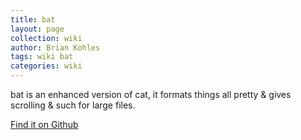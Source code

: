 ```yaml
---
title: bat
layout: page
collection: wiki
author: Brian Kohles
tags: wiki bat
categories: wiki
---
```


bat is an enhanced version of cat, it formats things all pretty & gives scrolling & such for large files.

[Find it on Github](https://github.com/sharkdp/bat)

